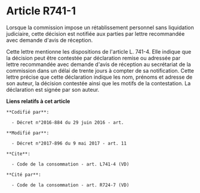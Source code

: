 # Article R741-1

Lorsque la commission impose un rétablissement personnel sans liquidation judiciaire, cette décision est notifiée aux parties
par lettre recommandée avec demande d'avis de réception. 

Cette lettre mentionne les dispositions de l'article L. 741-4. Elle indique que la décision peut être contestée par
déclaration remise ou adressée par lettre recommandée avec demande d'avis de réception au secrétariat de la commission dans
un délai de trente jours à compter de sa notification. Cette lettre précise que cette déclaration indique les nom, prénoms et
adresse de son auteur, la décision contestée ainsi que les motifs de la contestation. La déclaration est signée par son
auteur.

**Liens relatifs à cet article**

	**Codifié par**:

	  - Décret n°2016-884 du 29 juin 2016 - art.

	**Modifié par**:

	  - Décret n°2017-896 du 9 mai 2017 - art. 11

	**Cite**:

	  - Code de la consommation - art. L741-4 (VD)

	**Cité par**:

	  - Code de la consommation - art. R724-7 (VD)
